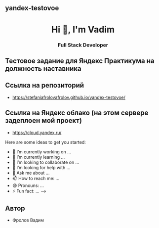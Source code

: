## yandex-testovoe

<div id="header" align="center" >
	<h1>Hi 👋, I'm Vadim</h1>
	<h3>Full Stack Developer</h3>
</div>

## Тестовое задание для Яндекс Практикума на должность наставника

## Ссылка на репозиторий

- https://stefaniafrolovafrolov.github.io/yandex-testovoe/

## Ссылка на Яндекс облако (на этом сервере задеплоен мой проект)

- https://cloud.yandex.ru/

Here are some ideas to get you started:

- 🔭 I’m currently working on ...
- 🌱 I’m currently learning ...
- 👯 I’m looking to collaborate on ...
- 🤔 I’m looking for help with ...
- 💬 Ask me about ...
- 📫 How to reach me: ...
- 😄 Pronouns: ...
- ⚡ Fun fact: ...
  -->

## Автор

- Фролов Вадим
